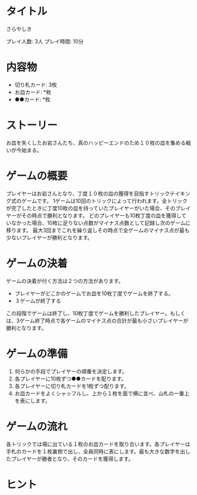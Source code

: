 # タイトル

さらやしき

プレイ人数: 3人
プレイ時間: 10分

# 内容物

* 切り札カード: 3枚
* お皿カード: *枚
* ●●カード: *枚

# ストーリー
お皿を失くしたお岩さんたち、真のハッピーエンドのため１０枚の皿を集める戦いが今始まる。

# ゲームの概要
プレイヤーはお岩さんとなり、丁度１０枚の皿の獲得を目指すトリックテイキング式のゲームです。
1ゲームは10回のトリックによって行われます。全トリックが完了したときに丁度10枚の皿を持っていたプレイヤーがいた場合、そのプレイヤーがその時点で勝利となります。
どのプレイヤーも10枚丁度の皿を獲得していなかった場合、10枚に足りない点数がマイナス点数として記録し次のゲームに移ります。
最大3回までこれを繰り返しその時点で全ゲームのマイナス点が最も少ないプレイヤーが勝利となります。

# ゲームの決着
ゲームの決着が付く方法は２つの方法があります。
* プレイヤーがどこかのゲームでお皿を10枚丁度でゲームを終了する。
* ３ゲームが終了する

この段階でゲームは終了し、10枚丁度でゲームを勝利したプレイヤー。もしくは、3ゲーム終了時点で各ゲームのマイナス点の合計が最も小さいプレイヤーが勝利となります。


# ゲームの準備
1. 何らかの手段でプレイヤーの順番を決定します。
2. 各プレイヤーに10枚ずつ●●カードを配ります。
3. 各プレイヤーに切り札カードを1枚ずつ配ります。
4. お皿カードをよくシャッフルし、上から１枚を面で横に並べ、山札の一番上を表にします。

# ゲームの流れ
各トリックでは場に出ている１枚のお皿カードを取り合います。各プレイヤーは手札のカードを１枚裏側で出し、全員同時に表にします。最も大きな数字を出したプレイヤーが勝者となり、そのカードを獲得します。


# ヒント
